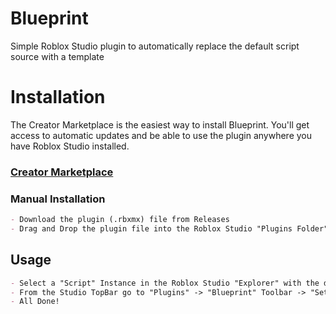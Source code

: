 # Blueprint
Simple Roblox Studio plugin to automatically replace the default script source with a template

# Installation
The Creator Marketplace is the easiest way to install Blueprint. You'll get access to automatic updates and be able to use the plugin anywhere you have Roblox Studio installed.
### [Creator Marketplace](https://create.roblox.com/store/asset/16867958047/Blueprint)

### Manual Installation
```md
- Download the plugin (.rbxmx) file from Releases
- Drag and Drop the plugin file into the Roblox Studio "Plugins Folder" (TopBar -> Plugins -> Plugins Folder)
```

## Usage
```md
- Select a "Script" Instance in the Roblox Studio "Explorer" with the desired source template
- From the Studio TopBar go to "Plugins" -> "Blueprint" Toolbar -> "Set" Button
- All Done!
```

